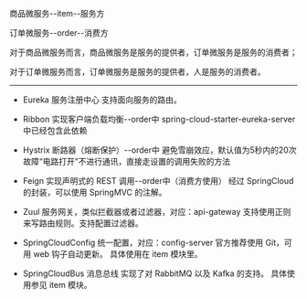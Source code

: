 商品微服务--item--服务方

订单微服务--order--消费方

对于商品微服务而言，商品微服务是服务的提供者，订单微服务是服务的消费者；

对于订单微服务而言，订单微服务是服务的提供者，人是服务的消费者。

---

- Eureka 服务注册中心
  支持面向服务的路由。

- Ribbon 实现客户端负载均衡--order中
  spring-cloud-starter-eureka-server 中已经包含此依赖

- Hystrix 断路器（熔断保护）--order中
  避免雪崩效应，默认值为5秒内的20次故障“电路打开”不进行通讯，直接走设置的调用失败的方法

- Feign 实现声明式的 REST 调用--order中（消费方使用）
  经过 SpringCloud 的封装，可以使用 SpringMVC 的注解。

- Zuul 服务网关，类似拦截器或者过滤器，对应：api-gateway
  支持使用正则来写路由规则。支持配置过滤器。

- SpringCloudConfig 统一配置，对应：config-server
  官方推荐使用 Git，可用 web 钩子自动更新。
  具体使用在 item 模块里。

- SpringCloudBus 消息总线
  实现了对 RabbitMQ 以及 Kafka 的支持。
  具体使用参见 item 模块。